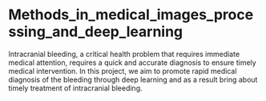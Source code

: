 # Methods_in_medical_images_processing_and_deep_learning
Intracranial bleeding, a critical health problem that requires immediate medical attention, requires a quick and accurate diagnosis to ensure timely medical intervention. In this project, we aim to promote rapid medical diagnosis of the bleeding through deep learning and as a result bring about timely treatment of intracranial bleeding.
